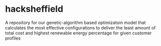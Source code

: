 # hacksheffield
A repository for our genetic-algorithm based optimizatoin model that calculates the most effective configurations to deliver the least amount of total cost and highest renewable energy percentage for given customer profiles
